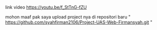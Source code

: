 link video https://youtu.be/f_StTnG-fZU

mohon maaf pak saya upload project nya di repositori baru " https://github.com/syahfirman2106/Project-UAS-Web-Firmansyah.git "
